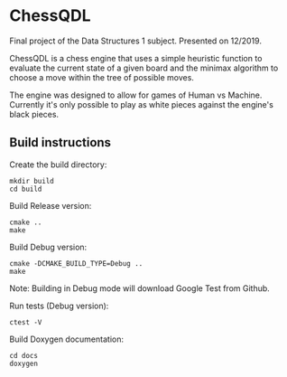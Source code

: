 # ChessQDL

Final project of the Data Structures 1 subject. Presented on 12/2019.



ChessQDL is a chess engine that uses a simple heuristic function to evaluate the current state of a given board and the minimax algorithm to choose a move within the tree of possible moves. 

The engine was designed to allow for games of Human vs Machine. Currently it's only possible to play as white pieces against the engine's black pieces.



## Build instructions

Create the build directory:

```
mkdir build
cd build
```

Build Release version:

```
cmake ..
make
```

Build Debug version:


```
cmake -DCMAKE_BUILD_TYPE=Debug ..
make
```

Note: Building in Debug mode will download Google Test from Github.

Run tests (Debug version):

```
ctest -V
```

Build Doxygen documentation:

```
cd docs
doxygen
```